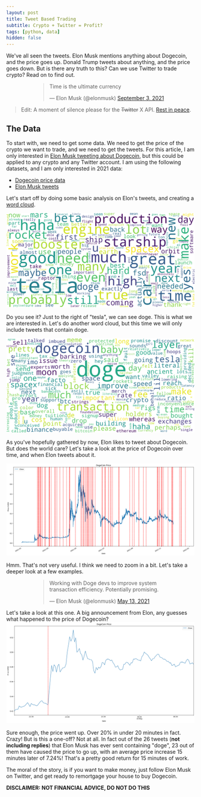 ```yaml
---
layout: post
title: Tweet Based Trading 
subtitle: Crypto + Twitter = Profit?
tags: [python, data]
hidden: false
---
```


We've all seen the tweets. Elon Musk mentions anything about Dogecoin, and the price goes up. Donald Trump tweets about anything, and the price goes down. But is there any truth to this? Can we use Twitter to trade crypto? Read on to find out.

<div style="margin: 0 auto; width: 70%;">
<blockquote class="twitter-tweet"><p lang="en" dir="ltr">Time is the ultimate currency</p>&mdash; Elon Musk (@elonmusk) <a href="https://twitter.com/elonmusk/status/1433713164546293767?ref_src=twsrc%5Etfw">September 3, 2021</a></blockquote> <script async src="https://platform.twitter.com/widgets.js" charset="utf-8"></script>
</div>

> Edit: A moment of silence please for the ~~Twitter~~ X API. [Rest in peace](https://www.wired.co.uk/article/twitter-data-api-prices-out-nearly-everyone).


## The Data

To start with, we need to get some data. We need to get the price of the crypto we want to trade, and we need to get the tweets. For this article, I am only interested in [Elon Musk tweeting about Dogecoin](https://twitter.com/elonmusk/status/1485953263040188416), but this could be applied to any crypto and any Twitter account. I am using the following datasets, and I am only interested in 2021 data:
- [Dogecoin price data](https://www.kaggle.com/datasets/yamqwe/cryptocurrency-extra-data-dogecoin)
- [Elon Musk tweets](https://www.kaggle.com/datasets/ayhmrba/elon-musk-tweets-2010-2021)

Let's start off by doing some basic analysis on Elon's tweets, and creating a [word cloud](https://github.com/amueller/word_cloud).

<img src="../assets/wordcloud.png">

Do you see it? Just to the right of "tesla", we can see doge. This is what we are interested in. Let's do another word cloud, but this time we will only include tweets that contain doge.

<img src="../assets/doge-wordcloud.png">

As you've hopefully gathered by now, Elon likes to tweet about Dogecoin. But does the world care? Let's take a look at the price of Dogecoin over time, and when Elon tweets about it.

<img src="../assets/doge-tweets-price.png">

Hmm. That's not very useful. I think we need to zoom in a bit. Let's take a deeper look at a few examples.
<div style="margin: 0 auto; width: 70%;">
<blockquote
class="twitter-tweet"><p lang="en" dir="ltr">Working with Doge devs to improve system transaction efficiency. Potentially promising.</p>&mdash; Elon Musk (@elonmusk) <a href="https://twitter.com/elonmusk/status/1392974251011895300?ref_src=twsrc%5Etfw">May 13, 2021</a></blockquote> <script async src="https://platform.twitter.com/widgets.js" charset="utf-8"></script>
</div>
Let's take a look at this one. A big announcement from Elon, any guesses what happened to the price of Dogecoin?

<img src="../assets/13th-may-tweet.png">

Sure enough, the price went up. Over 20% in under 20 minutes in fact. Crazy! But is this a one-off? Not at all. In fact out of the 26 tweets (**not including replies**) that Elon Musk has ever sent containing "doge", 23 out of them have caused the price to go up, with an average price increase 15 minutes later of 7.24%! That's a pretty good return for 15 minutes of work.

The moral of the story, is if you want to make money, just follow Elon Musk on Twitter, and get ready to remortgage your house to buy Dogecoin.

**DISCLAIMER: NOT FINANCIAL ADVICE, DO NOT DO THIS**